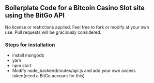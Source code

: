 ## Boilerplate Code for a Bitcoin Casino Slot site using the BitGo API

No license or restrctions applied. Feel free to fork or modify at your own use. Pull requests will be graciously considered.

### Steps for installation
- install mongodb
- yarn
- npm start
- Modify node_backend/routes/api.js and add your own access token(need a BitGo account for this)



